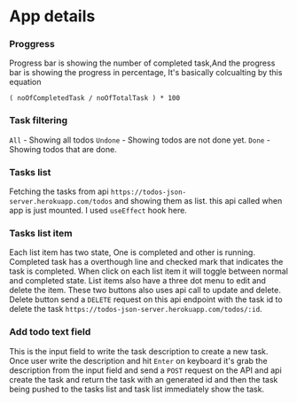 # App details

### Proggress
Progress bar is showing the number of completed task,And the progress bar is showing the progress in percentage, It's basically colcualting by this equation 
```
( noOfCompletedTask / noOfTotalTask ) * 100
```

### Task filtering
`All` - Showing all todos
`Undone` - Showing todos are not done yet.
`Done` - Showing todos that are done.

### Tasks list
Fetching the tasks from api `https://todos-json-server.herokuapp.com/todos` and showing them as list. this api called when app is just mounted. I used `useEffect` hook here.

### Tasks list item
Each list item has two state, One is completed and other is running. Completed task has a overthough line and checked mark that indicates the task is completed. When click on each list item it will toggle between normal and completed state. List items also have a three dot menu to edit and delete the item. These two buttons also uses api call to update and delete. Delete button send a `DELETE` request on this api endpoint with the task id to delete the task `https://todos-json-server.herokuapp.com/todos/:id`.

### Add todo text field
This is the input field to write the task description to create a new task. Once user write the description and hit `Enter` on keyboard it's grab the description from the input field and send a `POST` request on the API and api create the task and return the task with an generated id and then the task being pushed to the tasks list and task list immediately show the task.